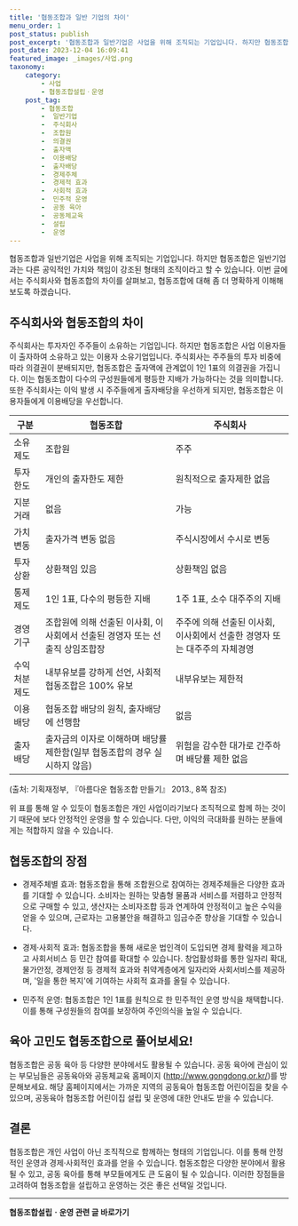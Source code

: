 ```yaml
---
title: '협동조합과 일반 기업의 차이'
menu_order: 1
post_status: publish
post_excerpt: '협동조합과 일반기업은 사업을 위해 조직되는 기업입니다. 하지만 협동조합은 일반기업과는 다른 공익적인 가치와 책임이 강조된 형태의 조직이라고 할 수 있습니다. 이번 글에서는 주식회사와 협동조합의 차이를 살펴보고, 협동조합에 대해 좀 더 명확하게 이해해보도록 하겠습니다.'
post_date: 2023-12-04 16:09:41
featured_image: _images/사업.png
taxonomy:
    category:
        - 사업
        - 협동조합설립ㆍ운영
    post_tag:
        - 협동조합
        -  일반기업
        -  주식회사
        -  조합원
        -  의결권
        -  출자액
        -  이용배당
        -  출자배당
        -  경제주체
        -  경제적 효과
        -  사회적 효과
        -  민주적 운영
        -  공동 육아
        -  공동체교육
        -  설립
        -  운영
---
```



협동조합과 일반기업은 사업을 위해 조직되는 기업입니다. 하지만 협동조합은 일반기업과는 다른 공익적인 가치와 책임이 강조된 형태의 조직이라고 할 수 있습니다. 이번 글에서는 주식회사와 협동조합의 차이를 살펴보고, 협동조합에 대해 좀 더 명확하게 이해해보도록 하겠습니다.

## 주식회사와 협동조합의 차이

주식회사는 투자자인 주주들이 소유하는 기업입니다. 하지만 협동조합은 사업 이용자들이 출자하여 소유하고 있는 이용자 소유기업입니다. 주식회사는 주주들의 투자 비중에 따라 의결권이 분배되지만, 협동조합은 출자액에 관계없이 1인 1표의 의결권을 가집니다. 이는 협동조합이 다수의 구성원들에게 평등한 지배가 가능하다는 것을 의미합니다. 또한 주식회사는 이익 발생 시 주주들에게 출자배당을 우선하게 되지만, 협동조합은 이용자들에게 이용배당을 우선합니다.

| 구분 | 협동조합 | 주식회사 |
|------|----------|---------|
| 소유제도 | 조합원 | 주주 |
| 투자한도 | 개인의 출자한도 제한 | 원칙적으로 출자제한 없음 |
| 지분거래 | 없음 | 가능 |
| 가치변동 | 출자가격 변동 없음 | 주식시장에서 수시로 변동 |
| 투자상환 | 상환책임 있음 | 상환책임 없음 |
| 통제제도 | 1인 1표, 다수의 평등한 지배 | 1주 1표, 소수 대주주의 지배 |
| 경영기구 | 조합원에 의해 선출된 이사회, 이사회에서 선출된 경영자 또는 선출직 상임조합장 | 주주에 의해 선출된 이사회, 이사회에서 선출한 경영자 또는 대주주의 자체경영 |
| 수익처분제도 | 내부유보를 강하게 선언, 사회적 협동조합은 100% 유보 | 내부유보는 제한적 |
| 이용배당 | 협동조합 배당의 원칙, 출자배당에 선행함 | 없음 |
| 출자배당 | 출자금의 이자로 이해하며 배당률 제한함(일부 협동조합의 경우 실시하지 않음) | 위험을 감수한 대가로 간주하며 배당률 제한 없음 |

(출처: 기획재정부, 『아름다운 협동조합 만들기』 2013., 8쪽 참조)

위 표를 통해 알 수 있듯이 협동조합은 개인 사업이라기보다 조직적으로 함께 하는 것이기 때문에 보다 안정적인 운영을 할 수 있습니다. 다만, 이익의 극대화를 원하는 분들에게는 적합하지 않을 수 있습니다.

## 협동조합의 장점

+ 경제주체별 효과: 협동조합을 통해 조합원으로 참여하는 경제주체들은 다양한 효과를 기대할 수 있습니다. 소비자는 원하는 맞춤형 물품과 서비스를 저렴하고 안정적으로 구매할 수 있고, 생산자는 소비자조합 등과 연계하여 안정적이고 높은 수익을 얻을 수 있으며, 근로자는 고용불안을 해결하고 임금수준 향상을 기대할 수 있습니다.

+ 경제·사회적 효과: 협동조합을 통해 새로운 법인격이 도입되면 경제 활력을 제고하고 사회서비스 등 민간 참여를 확대할 수 있습니다. 창업활성화를 통한 일자리 확대, 물가안정, 경제안정 등 경제적 효과와 취약계층에게 일자리와 사회서비스를 제공하며, '일을 통한 복지'에 기여하는 사회적 효과를 올릴 수 있습니다.

+ 민주적 운영: 협동조합은 1인 1표를 원칙으로 한 민주적인 운영 방식을 채택합니다. 이를 통해 구성원들의 참여를 보장하여 주인의식을 높일 수 있습니다.

## 육아 고민도 협동조합으로 풀어보세요!

협동조합은 공동 육아 등 다양한 분야에서도 활용될 수 있습니다. 공동 육아에 관심이 있는 부모님들은 공동육아와 공동체교육 홈페이지 (http://www.gongdong.or.kr/)를 방문해보세요. 해당 홈페이지에서는 가까운 지역의 공동육아 협동조합 어린이집을 찾을 수 있으며, 공동육아 협동조합 어린이집 설립 및 운영에 대한 안내도 받을 수 있습니다.

## 결론

협동조합은 개인 사업이 아닌 조직적으로 함께하는 형태의 기업입니다. 이를 통해 안정적인 운영과 경제·사회적인 효과를 얻을 수 있습니다. 협동조합은 다양한 분야에서 활용될 수 있고, 공동 육아를 통해 부모들에게도 큰 도움이 될 수 있습니다. 이러한 장점들을 고려하여 협동조합을 설립하고 운영하는 것은 좋은 선택일 것입니다.
<!-- wp:separator -->
<hr class="wp-block-separator has-alpha-channel-opacity"/>
<!-- /wp:separator -->

<!-- wp:group {"backgroundColor":"base","layout":{"type":"constrained"}} -->
<div class="wp-block-group has-base-background-color has-background"><!-- wp:paragraph {"align":"center","fontSize":"medium"} -->
<p class="has-text-align-center has-large-font-size"><strong>협동조합설립ㆍ운영 관련 글 바로가기</strong></p>
<!-- /wp:paragraph -->


<!-- wp:latest-posts
{"categories":[{"id":27952,"count":19,"description":"","link":"https://uknowlaw.com/category/%ed%98%91%eb%8f%99%ec%a1%b0%ed%95%a9%ec%84%a4%eb%a6%bd%e3%86%8d%ec%9a%b4%ec%98%81/","name":"협동조합설립ㆍ운영","slug":"협동조합설립ㆍ운영","taxonomy":"category","parent":0,"meta":[],"_links":{"self":[{"href":"https://uknowlaw.com/wp-json/wp/v2/categories/27952"}],"collection":[{"href":"https://uknowlaw.com/wp-json/wp/v2/categories"}],"about":[{"href":"https://uknowlaw.com/wp-json/wp/v2/taxonomies/category"}],"wp:post_type":[{"href":"https://uknowlaw.com/wp-json/wp/v2/posts?categories=27952"}],"curies":[{"name":"wp","href":"https://api.w.org/{rel}","templated":true}]}}],"postsToShow":100,"excerptLength":28,"postLayout":"grid","columns":2,"featuredImageAlign":"left","featuredImageSizeSlug":"large","fontSize":"small"} /--></div>
<!-- /wp:group -->